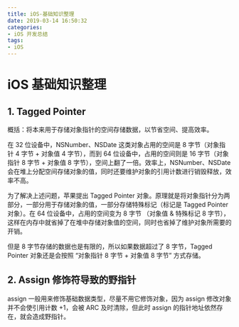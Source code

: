 ```yaml
---
title: iOS-基础知识整理
date: 2019-03-14 16:50:32
categories:
- iOS 开发总结
tags:
- iOS
---
```


# iOS 基础知识整理
## 1. Tagged Pointer
概括：将本来用于存储对象指针的空间存储数据，以节省空间、提高效率。

在 32 位设备中，NSNumber、NSDate 这类对象占用的空间是 8 字节（对象指针 4 字节 + 对象值 4 字节），而到 64 位设备中，占用的空间则是 16 字节（对象指针 8 字节 + 对象值 8 字节），空间上翻了一倍。效率上，NSNumber、NSDate 会在堆上分配空间存储对象的值，同时还要维护对象的引用计数进行销毁释放，效率不高。

<!-- more -->

为了解决上述问题，苹果提出 Tagged Pointer 对象。原理就是将对象指针分为两部分，一部分用于存储对象的值，一部分存储特殊标记（标记是 Tagged Pointer 对象）。在 64 位设备中，占用的空间变为 8 字节 （对象值 & 特殊标记 8 字节），这样在内存中就省掉了在堆中存储对象值的空间，同时也省掉了维护对象所需要的开销。

但是 8 字节存储的数据也是有限的，所以如果数据超过了 8 字节，Tagged Pointer 对象还是会按照 “对象指针 8 字节 + 对象值 8 字节” 方式存储。

## 2. Assign 修饰符导致的野指针
assign 一般用来修饰基础数据类型，尽量不用它修饰对象，因为 assign 修改对象并不会使引用计数 +1，会被 ARC 及时清除，但此时 assign 的指针地址依然存在，就会造成野指针。